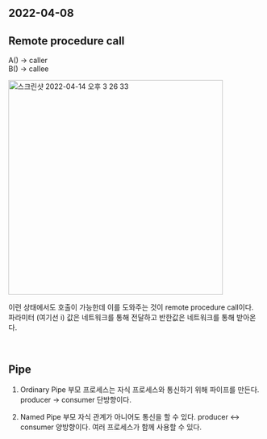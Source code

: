 ## 2022-04-08

## Remote procedure call

A() -> caller<br/>
B() -> callee

<img width="425" alt="스크린샷 2022-04-14 오후 3 26 33" src="https://user-images.githubusercontent.com/67616146/163326571-051fc67f-730c-4f41-8a45-61b8009dac10.png">

이런 상태에서도 호출이 가능한데 이를 도와주는 것이 remote procedure call이다.<br/>
파라미터 (여기선 i) 값은 네트워크를 통해 전달하고 반한값은 네트워크를 통해 받아온다.

<br/>

## Pipe

1. Ordinary Pipe
   부모 프로세스는 자식 프로세스와 통신하기 위해 파이프를 만든다.
   producer -> consumer 단방향이다.

2. Named Pipe
   부모 자식 관계가 아니어도 통신을 할 수 있다.
   producer <-> consumer 양방향이다.
   여러 프로세스가 함께 사용할 수 있다.
